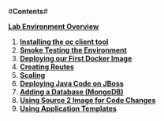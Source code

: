 #**Contents**#

**[Lab Environment Overview](http://presto.haveopen.com/~bkozdemb/files/website/00-environment.md.html)**

1. **[Installing the *oc* client tool](http://presto.haveopen.com/~bkozdemb/files/website/01-install.md.html)**
2. **[Smoke Testing the Environment](http://presto.haveopen.com/~bkozdemb/files/website/02-smoketest.md.html)**
3. **[Deploying our First Docker Image](http://presto.haveopen.com/~bkozdemb/files/website/03-docker.md.html)**
4. **[Creating Routes](http://presto.haveopen.com/~bkozdemb/files/website/04-routes.md.html)**
5. **[Scaling](http://presto.haveopen.com/~bkozdemb/files/website/05-scaling.md.html)**
6. **[Deploying Java Code on JBoss](http://presto.haveopen.com/~bkozdemb/files/website/06-jboss.md.html)**
7. **[Adding a Database (MongoDB)](http://presto.haveopen.com/~bkozdemb/files/website/07-databases.md.html)**
8. **[Using Source 2 Image for Code Changes](http://presto.haveopen.com/~bkozdemb/files/website/08-codechanges.md.html)**
9. **[Using Application Templates](http://presto.haveopen.com./~bkozdemb/files/website/09-templates.md.html)**


